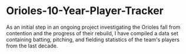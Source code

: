 # Orioles-10-Year-Player-Tracker
As an initial step in an ongoing project investigating the Orioles fall from contention and the progress of their rebuild, I have compiled a data set containing batting, pitching, and fielding statistics of the team's players from the last decade.
